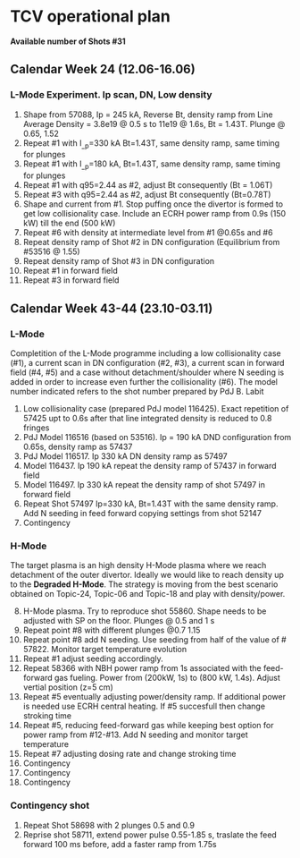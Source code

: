 # TCV operational plan
**Available number of Shots #31**

## Calendar Week 24 (12.06-16.06)
### L-Mode Experiment. Ip scan, DN, Low density
1.  Shape from 57088,  Ip = 245 kA,  Reverse Bt,
    density ramp from Line Average Density = 3.8e19 @ 0.5 s to 11e19 @ 1.6s,  Bt = 1.43T. Plunge @ 0.65, 1.52
2.  Repeat #1 with I<sub>_p</sub>=330 kA Bt=1.43T, same density ramp, same timing for plunges
3.  Repeat #1 with I<sub>_p</sub>=180 kA, Bt=1.43T, same density ramp, same timing for plunges
4.  Repeat #1 with q95=2.44 as #2, adjust Bt consequently (Bt = 1.06T)
5.  Repeat #3 with q95=2.44 as #2, adjust Bt consequently (Bt=0.78T)
6.  Shape and current from #1. Stop puffing once the divertor is formed to get low collisionality case.
    Include an ECRH power ramp from 0.9s (150 kW) till the end (500 kW)
7.  Repeat #6 with density at intermediate level from #1 @0.65s and #6 
8.  Repeat density ramp of Shot #2 in DN configuration (Equilibrium from #53516 @ 1.55)
9.  Repeat density ramp of Shot #3 in DN configuration 
10. Repeat #1 in forward field
11. Repeat #3 in forward field

## Calendar Week 43-44 (23.10-03.11)
### L-Mode
Completition of the L-Mode programme including a low collisionality case (#1), a current scan in DN 
configuration (#2, #3), a current scan in forward field (#4, #5) and a case without detachment/shoulder 
where N seeding is added in order to increase even further the collisionality (#6). The model number
indicated refers to the shot number prepared by PdJ B. Labit

1. Low collisionality case (prepared PdJ model 116425). Exact repetition of 57425 upt to 0.6s after that line integrated density is reduced to 0.8 fringes
2. PdJ Model 116516 (based on 53516). Ip = 190 kA DND configuration from 0.65s, density ramp as 57437
3. PdJ Model 116517. Ip 330 kA DN density ramp as 57497
4. Model 116437. Ip 190 kA repeat the density ramp of 57437 in forward field
5. Model 116497. Ip 330 kA repeat the density ramp of shot 57497 in forward field
6. Repeat Shot 57497 Ip=330 kA,  Bt=1.43T with the same density ramp. Add N seeding in feed forward copying settings from shot 52147
7. Contingency

### H-Mode
The target plasma is an high density H-Mode plasma where we reach detachment of the outer divertor. 
Ideally we would like to reach density up to the **Degraded H-Mode**. The strategy is moving from 
the best scenario obtained on Topic-24, Topic-06 and Topic-18 and play with density/power.

8. H-Mode plasma. Try to reproduce shot 55860. Shape needs to be adjusted with SP on the floor. Plunges @ 0.5 and 1 s
9. Repeat point #8 with different plunges @0.7 1.15
10. Repeat point #8 add N seeding. Use seeding from half of the value of # 57822. Monitor target temperature evolution
11. Repeat #1 adjust seeding accordingly.
12. Repeat 58366 with NBH power ramp from 1s associated with the feed-forward gas fueling. Power from (200kW, 1s) to (800 kW, 1.4s). Adjust vertial position (z=5 cm)
13. Repeat #5 eventually adjusting power/density ramp. If additional power is needed use ECRH central heating. If #5 succesfull then change stroking time
14. Repeat #5, reducing feed-forward gas while keeping best option for power ramp from #12-#13. Add N seeding and monitor target temperature
15. Repeat #7 adjusting dosing rate and change stroking time
16. Contingency
17. Contingency
18. Contingency
### Contingency shot
1. Repeat Shot 58698 with 2 plunges 0.5 and 0.9
2. Reprise shot 58711, extend power pulse 0.55-1.85 s, traslate the feed forward 100 ms before, add a faster ramp from 1.75s





